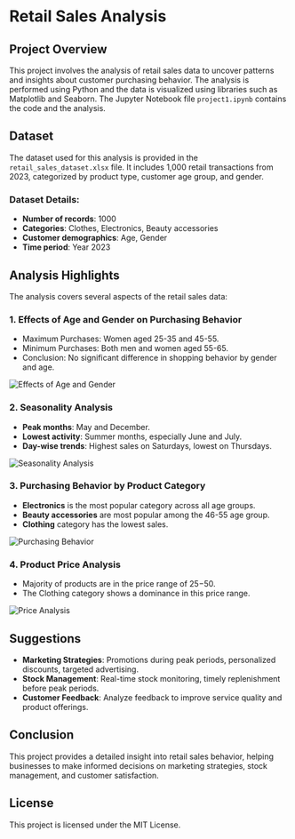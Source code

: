 # Retail Sales Analysis

## Project Overview
This project involves the analysis of retail sales data to uncover patterns and insights about customer purchasing behavior. The analysis is performed using Python and the data is visualized using libraries such as Matplotlib and Seaborn. The Jupyter Notebook file `project1.ipynb` contains the code and the analysis.

## Dataset
The dataset used for this analysis is provided in the `retail_sales_dataset.xlsx` file. It includes 1,000 retail transactions from 2023, categorized by product type, customer age group, and gender.

### Dataset Details:
- **Number of records**: 1000
- **Categories**: Clothes, Electronics, Beauty accessories
- **Customer demographics**: Age, Gender
- **Time period**: Year 2023

## Analysis Highlights
The analysis covers several aspects of the retail sales data:

### 1. Effects of Age and Gender on Purchasing Behavior
- Maximum Purchases: Women aged 25-35 and 45-55.
- Minimum Purchases: Both men and women aged 55-65.
- Conclusion: No significant difference in shopping behavior by gender and age.

![Effects of Age and Gender](age_gender_effect.png) <!-- Include a screenshot from the PDF showing this visualization -->

### 2. Seasonality Analysis
- **Peak months**: May and December.
- **Lowest activity**: Summer months, especially June and July.
- **Day-wise trends**: Highest sales on Saturdays, lowest on Thursdays.

![Seasonality Analysis](seasonality_analysis.png) <!-- Include a screenshot from the PDF showing this visualization -->

### 3. Purchasing Behavior by Product Category
- **Electronics** is the most popular category across all age groups.
- **Beauty accessories** are most popular among the 46-55 age group.
- **Clothing** category has the lowest sales.

![Purchasing Behavior](purchasing_behavior.png) <!-- Include a screenshot from the PDF showing this visualization -->

### 4. Product Price Analysis
- Majority of products are in the price range of $25-$50.
- The Clothing category shows a dominance in this price range.

![Price Analysis](price_analysis.png) <!-- Include a screenshot from the PDF showing this visualization -->

## Suggestions
- **Marketing Strategies**: Promotions during peak periods, personalized discounts, targeted advertising.
- **Stock Management**: Real-time stock monitoring, timely replenishment before peak periods.
- **Customer Feedback**: Analyze feedback to improve service quality and product offerings.


## Conclusion
This project provides a detailed insight into retail sales behavior, helping businesses to make informed decisions on marketing strategies, stock management, and customer satisfaction.

## License
This project is licensed under the MIT License.
